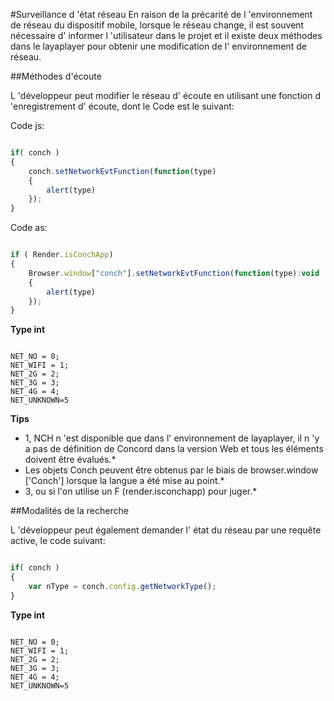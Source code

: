 #Surveillance d 'état réseau
En raison de la précarité de l 'environnement de réseau du dispositif mobile, lorsque le réseau change, il est souvent nécessaire d' informer l 'utilisateur dans le projet et il existe deux méthodes dans le layaplayer pour obtenir une modification de l' environnement de réseau.

##Méthodes d'écoute

L 'développeur peut modifier le réseau d' écoute en utilisant une fonction d 'enregistrement d' écoute, dont le Code est le suivant:

Code js:

```javascript

if( conch )
{
    conch.setNetworkEvtFunction(function(type)
    {
	    alert(type)
    });
}
```

Code as:

```javascript

if ( Render.isConchApp)
{
    Browser.window["conch"].setNetworkEvtFunction(function(type):void
    {
        alert(type)
    });
}
```


**Type int**

```

NET_NO = 0;
NET_WIFI = 1;
NET_2G = 2;
NET_3G = 3;
NET_4G = 4;
NET_UNKNOWN=5
```

**Tips**  
* 1, NCH n 'est disponible que dans l' environnement de layaplayer, il n 'y a pas de définition de Concord dans la version Web et tous les éléments doivent être évalués.*
* Les objets Conch peuvent être obtenus par le biais de browser.window ['Conch'] lorsque la langue a été mise au point.*
* 3, ou si l'on utilise un F (render.isconchapp) pour juger.*

##Modalités de la recherche

L 'développeur peut également demander l' état du réseau par une requête active, le code suivant:


```javascript

if( conch )
{
    var nType = conch.config.getNetworkType();
}
```


**Type int**

```

NET_NO = 0;
NET_WIFI = 1;
NET_2G = 2;
NET_3G = 3;
NET_4G = 4;
NET_UNKNOWN=5
```





